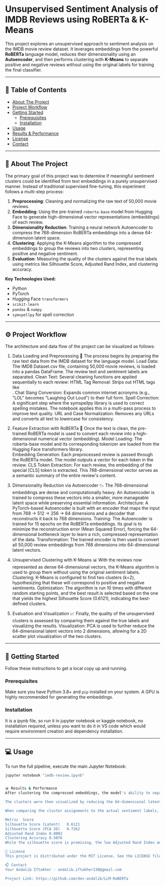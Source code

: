 # Unsupervised Sentiment Analysis of IMDB Reviews using RoBERTa & K-Means



This project explores an unsupervised approach to sentiment analysis on the IMDB movie review dataset. It leverages embeddings from the powerful **RoBERTa** language model, reduces their dimensionality using an **Autoencoder**, and then performs clustering with **K-Means** to separate positive and negative reviews without using the original labels for training the final classifier.

---

## 📖 Table of Contents
* [About The Project](#-about-the-project)
* [Project Workflow](#-project-workflow)
* [Getting Started](#-getting-started)
  * [Prerequisites](#prerequisites)
  * [Installation](#installation)
* [Usage](#-usage)
* [Results & Performance](#-results--performance)
* [License](#-license)
* [Contact](#-contact)

---

## 🧐 About The Project

The primary goal of this project was to determine if meaningful sentiment clusters could be identified from text embeddings in a purely unsupervised manner. Instead of traditional supervised fine-tuning, this experiment follows a multi-step process:

1.  **Preprocessing**: Cleaning and normalizing the raw text of 50,000 movie reviews.
2.  **Embedding**: Using the pre-trained `roberta-base` model from Hugging Face to generate high-dimensional vector representations (embeddings) of each review.
3.  **Dimensionality Reduction**: Training a neural network Autoencoder to compress the 768-dimension RoBERTa embeddings into a dense 64-dimension latent space.
4.  **Clustering**: Applying the K-Means algorithm to the compressed embeddings to group the reviews into two clusters, representing positive and negative sentiment.
5.  **Evaluation**: Measuring the quality of the clusters against the true labels using metrics like Silhouette Score, Adjusted Rand Index, and clustering accuracy.

**Key Technologies Used:**
* Python
* PyTorch
* Hugging Face `transformers`
* `scikit-learn`
* `pandas` & `numpy`
* `symspellpy` for spell correction

---

## ⚙️ Project Workflow

The architecture and data flow of the project can be visualized as follows:

1. Data Loading and Preprocessing 🧹
The process begins by preparing the raw text data from the IMDB dataset for the language model.
Load Data: The IMDB Dataset.csv file, containing 50,000 movie reviews, is loaded into a pandas DataFrame. The review text and sentiment labels are separated.
Clean Text: Several cleaning functions are applied sequentially to each review:
HTML Tag Removal: Strips out HTML tags like <br />.
Chat Slang Conversion: Expands common internet acronyms (e.g., "LOL" becomes "Laughing Out Loud") to their full form.
Spell Correction: A significant step where the symspellpy library is used to correct spelling mistakes. The notebook applies this in a multi-pass process to improve text quality.
URL and Case Normalization: Removes any URLs and converts all text to lowercase for consistency.

2. Feature Extraction with RoBERTa 🤖
Once the text is clean, the pre-trained RoBERTa model is used to convert each review into a high-dimensional numerical vector (embedding).
Model Loading: The roberta-base model and its corresponding tokenizer are loaded from the Hugging Face transformers library.\
Embedding Generation: Each preprocessed review is passed through the RoBERTa model. The model outputs a vector for each token in the review.
CLS Token Extraction: For each review, the embedding of the special [CLS] token is extracted. This 768-dimensional vector serves as a semantic summary of the entire review's content.

3. Dimensionality Reduction via Autoencoder 📉
The 768-dimensional embeddings are dense and computationally heavy. An Autoencoder is trained to compress these vectors into a smaller, more manageable latent space while preserving essential information.
Architecture: A PyTorch-based Autoencoder is built with an encoder that maps the input from 768 → 512 → 256 → 64 dimensions and a decoder that reconstructs it back to 768 dimensions.
Training: The Autoencoder is trained for 15 epochs on the RoBERTa embeddings. Its goal is to minimize the reconstruction error (Mean Squared Error), forcing the 64-dimensional bottleneck layer to learn a rich, compressed representation of the data.
Transformation: The trained encoder is then used to convert all 50,000 review embeddings from 768 dimensions into 64-dimensional latent vectors.

4. Unsupervised Clustering with K-Means 📊
With the reviews now represented as dense 64-dimensional vectors, the K-Means algorithm is used to group them without using the original sentiment labels.
Clustering: K-Means is configured to find two clusters (k=2), hypothesizing that these will correspond to positive and negative sentiments.
Optimization: The algorithm is run 10 times with different random starting points, and the best result is selected based on the one that yields the highest Silhouette Score (0.6121), indicating the best-defined clusters.

5. Evaluation and Visualization 📈
Finally, the quality of the unsupervised clusters is assessed by comparing them against the true labels and visualizing the results.
Visualization: PCA is used to further reduce the 64-dimensional latent vectors into 2 dimensions, allowing for a 2D scatter plot visualization of the two clusters.



---

## 🚀 Getting Started

Follow these instructions to get a local copy up and running.

### Prerequisites

Make sure you have Python 3.8+ and `pip` installed on your system. A GPU is highly recommended for generating the embeddings.

### Installation

It is a ipynb file, so run it in jupyter notebook or kaggle notebook, no installation required, unless you want to do it in VS code which would require environment creation and dependency installation.

---

## 💻 Usage

To run the full pipeline, execute the main Jupyter Notebook:

```sh
jupyter notebook "imdb-review.ipynb"


📊 Results & Performance
After clustering the compressed embeddings, the model's ability to separate sentiments was evaluated. The K-Means algorithm achieved a Best Silhouette Score of 0.6121, indicating a reasonably good separation between the generated clusters.

The clusters were then visualized by reducing the 64-dimensional latent vectors to 2D using PCA.

When comparing the cluster assignments to the actual sentiment labels, the performance was as follows:

Metric	Score
Silhouette Score (Latent)	0.6121
Silhouette Score (PCA 2D)	0.7262
Adjusted Rand Index	0.0002
Clustering Accuracy	0.5076
While the silhouette score is promising, the low Adjusted Rand Index and near-random accuracy (50.76%) suggest that while the model found distinct clusters, these clusters do not perfectly align with the human-annotated positive/negative sentiment labels. This highlights the challenge of unsupervised sentiment discovery.

📝 License
This project is distributed under the MIT License. See the LICENSE file for more information.

📫 Contact
Your Andalib Iftakher - andalib.iftakher138@gmail.com

Project Link: https://github.com/dev-andalib/LLM-RoBERTa
